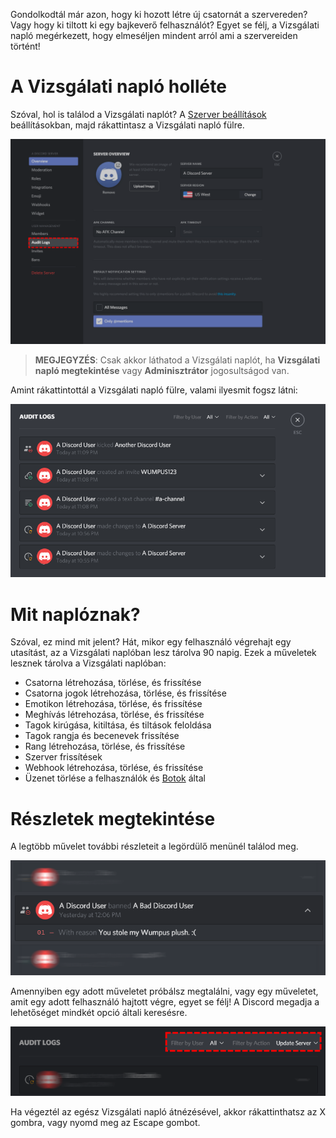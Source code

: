 <!-- TITLE: [HU] Vizsgálati napló -->
<!-- SUBTITLE: Információk a Discord Vizsgálati naplóról -->

Gondolkodtál már azon, hogy ki hozott létre új csatornát a szervereden? Vagy hogy ki tiltott ki egy bajkeverő felhasználót? Egyet se félj, a Vizsgálati napló megérkezett, hogy elmeséljen mindent arról ami a szervereiden történt!

# A Vizsgálati napló holléte
Szóval, hol is találod a Vizsgálati naplót? A [Szerver beállítások](/server-settings) beállításokban, majd rákattintasz a Vizsgálati napló fülre.

![Vizsgálati napló 2](/uploads/audit-logs/audit-logs-2.png "Vizsgálati napló 2")

> **MEGJEGYZÉS**: Csak akkor láthatod a Vizsgálati naplót, ha **Vizsgálati napló megtekintése** vagy **Adminisztrátor** jogosultságod van.

Amint rákattintottál a Vizsgálati napló fülre, valami ilyesmit fogsz látni:

![Vizsgálati napló 3](/uploads/audit-logs/audit-logs-3.png "Vizsgálati napló 3")

# Mit naplóznak?

Szóval, ez mind mit jelent? Hát, mikor egy felhasználó végrehajt egy utasítást, az a Vizsgálati naplóban lesz tárolva 90 napig. Ezek a műveletek lesznek tárolva a Vizsgálati naplóban:

* Csatorna létrehozása, törlése, és frissítése
* Csatorna jogok létrehozása, törlése, és frissítése
* Emotikon létrehozása, törlése, és frissítése
* Meghívás létrehozása, törlése, és frissítése
* Tagok kirúgása, kitiltása, és tiltások feloldása
* Tagok rangja és becenevek frissítése
* Rang létrehozása, törlése, és frissítése
* Szerver frissítések
* Webhook létrehozása, törlése, és frissítése
* Üzenet törlése a felhasználók és [Botok](/bots) által


# Részletek megtekintése
A legtöbb művelet további részleteit a legördülő menünél találod meg.

![Vizsgálati napló 1](/uploads/audit-logs/audit-logs-1.png "Vizsgálati napló 1")

Amennyiben egy adott műveletet próbálsz megtalálni, vagy egy műveletet, amit egy adott felhasználó hajtott végre, egyet se félj! A Discord megadja a lehetőséget mindkét opció általi keresésre.

![Vizsgálati napló 4](/uploads/audit-logs/audit-logs-4.png "Vizsgálati napló 4")

Ha végeztél az egész Vizsgálati napló átnézésével, akkor rákattinthatsz az X gombra, vagy nyomd meg az Escape gombot.